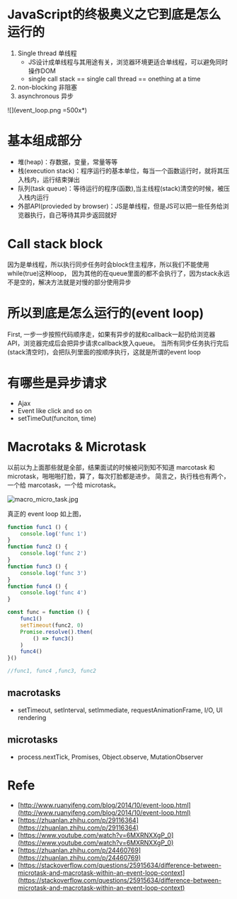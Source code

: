 # JavaScript的终极奥义之它到底是怎么运行的
1. Single thread 单线程
    - JS设计成单线程与其用途有关，浏览器环境更适合单线程，可以避免同时操作DOM
    - single call stack == single call thread == onething at a time
2. non-blocking 非阻塞
3. asynchronous 异步

![](event_loop.png =500x*)

# 基本组成部分
- 堆(heap)：存数据，变量，常量等等
- 栈(execution stack)：程序运行的基本单位，每当一个函数运行时，就将其压入栈内，运行结束弹出
- 队列(task queue)：等待运行的程序(函数),当主线程(stack)清空的时候，被压入栈内运行
- 外部API(provieded by browser)：JS是单线程，但是JS可以把一些任务给浏览器执行，自己等待其异步返回就好

# Call stack block
因为是单线程，所以执行同步任务时会block住主程序，所以我们不能使用while(true)这种loop，
因为其他的在queue里面的都不会执行了，因为stack永远不是空的，解决方法就是对慢的部分使用异步

# 所以到底是怎么运行的(event loop)
First, 一步一步按照代码顺序走，如果有异步的就和callback一起扔给浏览器API，浏览器完成后会把异步请求callback放入queue。
当所有同步任务执行完后(stack清空时)，会把队列里面的按顺序执行，这就是所谓的event loop

# 有哪些是异步请求
- Ajax
- Event like click and so on
- setTimeOut(funciton, time)

# Macrotaks & Microtask
以前以为上面那些就是全部，结果面试的时候被问到知不知道 marcotask 和 microtask，啪啪啪打脸，算了，每次打脸都是进步。
简言之，执行栈也有两个，一个给 marcotask，一个给 microtask。    
    
![macro_micro_task.jpg](macro_micro_task.jpg)

真正的 event loop 如上图，  

```js
function func1 () {
    console.log('func 1')
}
function func2 () {
    console.log('func 2')
}
function func3 () {
    console.log('func 3')
}
function func4 () {
    console.log('func 4')
}

const func = function () {
    func1()
    setTimeout(func2, 0)
    Promise.resolve().then(
        () => func3()
    )
    func4()
}()

//func1, func4 ,func3, func2
```

## macrotasks
- setTimeout, setInterval, setImmediate, requestAnimationFrame, I/O, UI rendering
## microtasks
- process.nextTick, Promises, Object.observe, MutationObserver


# Refe
- [http://www.ruanyifeng.com/blog/2014/10/event-loop.html](http://www.ruanyifeng.com/blog/2014/10/event-loop.html)
- [https://zhuanlan.zhihu.com/p/29116364](https://zhuanlan.zhihu.com/p/29116364)
- [https://www.youtube.com/watch?v=6MXRNXXgP_0](https://www.youtube.com/watch?v=6MXRNXXgP_0)
- [https://zhuanlan.zhihu.com/p/24460769](https://zhuanlan.zhihu.com/p/24460769)
- [https://stackoverflow.com/questions/25915634/difference-between-microtask-and-macrotask-within-an-event-loop-context](https://stackoverflow.com/questions/25915634/difference-between-microtask-and-macrotask-within-an-event-loop-context)